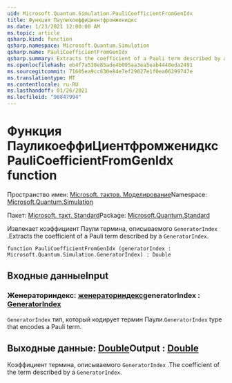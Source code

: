 ```yaml
---
uid: Microsoft.Quantum.Simulation.PauliCoefficientFromGenIdx
title: Функция ПауликоеффиЦиентфромженидкс
ms.date: 1/23/2021 12:00:00 AM
ms.topic: article
qsharp.kind: function
qsharp.namespace: Microsoft.Quantum.Simulation
qsharp.name: PauliCoefficientFromGenIdx
qsharp.summary: Extracts the coefficient of a Pauli term described by a `GeneratorIndex`.
ms.openlocfilehash: eb4f7a538e85ade4b095aa3ea5eab4448eda2491
ms.sourcegitcommit: 71605ea9cc630e84e7ef29027e1f0ea06299747e
ms.translationtype: MT
ms.contentlocale: ru-RU
ms.lasthandoff: 01/26/2021
ms.locfileid: "98847994"
---
```

# <a name="paulicoefficientfromgenidx-function"></a><span data-ttu-id="fdbef-102">Функция ПауликоеффиЦиентфромженидкс</span><span class="sxs-lookup"><span data-stu-id="fdbef-102">PauliCoefficientFromGenIdx function</span></span>

<span data-ttu-id="fdbef-103">Пространство имен: [Microsoft. тактов. Моделирование](xref:Microsoft.Quantum.Simulation)</span><span class="sxs-lookup"><span data-stu-id="fdbef-103">Namespace: [Microsoft.Quantum.Simulation](xref:Microsoft.Quantum.Simulation)</span></span>

<span data-ttu-id="fdbef-104">Пакет: [Microsoft. такт. Standard](https://nuget.org/packages/Microsoft.Quantum.Standard)</span><span class="sxs-lookup"><span data-stu-id="fdbef-104">Package: [Microsoft.Quantum.Standard](https://nuget.org/packages/Microsoft.Quantum.Standard)</span></span>


<span data-ttu-id="fdbef-105">Извлекает коэффициент Паули термина, описываемого `GeneratorIndex` .</span><span class="sxs-lookup"><span data-stu-id="fdbef-105">Extracts the coefficient of a Pauli term described by a `GeneratorIndex`.</span></span>

```qsharp
function PauliCoefficientFromGenIdx (generatorIndex : Microsoft.Quantum.Simulation.GeneratorIndex) : Double
```


## <a name="input"></a><span data-ttu-id="fdbef-106">Входные данные</span><span class="sxs-lookup"><span data-stu-id="fdbef-106">Input</span></span>

### <a name="generatorindex--generatorindex"></a><span data-ttu-id="fdbef-107">Женераториндекс: [женераториндекс](xref:Microsoft.Quantum.Simulation.GeneratorIndex)</span><span class="sxs-lookup"><span data-stu-id="fdbef-107">generatorIndex : [GeneratorIndex](xref:Microsoft.Quantum.Simulation.GeneratorIndex)</span></span>

<span data-ttu-id="fdbef-108">`GeneratorIndex` тип, который кодирует термин Паули.</span><span class="sxs-lookup"><span data-stu-id="fdbef-108">`GeneratorIndex` type that encodes a Pauli term.</span></span>



## <a name="output--double"></a><span data-ttu-id="fdbef-109">Выходные данные: [Double](xref:microsoft.quantum.lang-ref.double)</span><span class="sxs-lookup"><span data-stu-id="fdbef-109">Output : [Double](xref:microsoft.quantum.lang-ref.double)</span></span>

<span data-ttu-id="fdbef-110">Коэффициент термина, описываемого `GeneratorIndex` .</span><span class="sxs-lookup"><span data-stu-id="fdbef-110">The coefficient of the term described by a `GeneratorIndex`.</span></span>